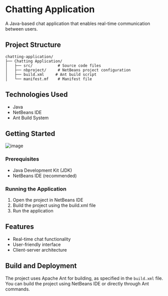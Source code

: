 # Chatting Application

A Java-based chat application that enables real-time communication between users.

## Project Structure

```
chatting-application/
├── Chatting Application/
│   ├── src/           # Source code files
│   ├── nbproject/     # NetBeans project configuration
│   ├── build.xml     # Ant build script
│   └── manifest.mf    # Manifest file
```

## Technologies Used

- Java
- NetBeans IDE
- Ant Build System

## Getting Started
![image](https://github.com/user-attachments/assets/474a3ba0-9cbb-4932-8728-5969223d57f2)

### Prerequisites

- Java Development Kit (JDK)
- NetBeans IDE (recommended)

### Running the Application

1. Open the project in NetBeans IDE
2. Build the project using the build.xml file
3. Run the application

## Features

- Real-time chat functionality
- User-friendly interface
- Client-server architecture

## Build and Deployment

The project uses Apache Ant for building, as specified in the `build.xml` file. You can build the project using NetBeans IDE or directly through Ant commands.


